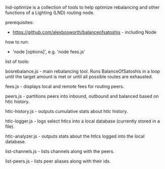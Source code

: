 lnd-optimize is a collection of tools to help optimize rebalancing and other functions of a Lighting (LND) routing node.

prerequisites:
- https://github.com/alexbosworth/balanceofsatoshis - including Node

how to run:
- 'node <command> [options]', e.g. 'node fees.js'

list of tools:

  bosrebalance.js - main rebalancing tool.  Runs BalanceOfSatoshis in a loop until the target amount is met or until all possible routes are exhausted.

  fees.js - displays local and remote fees for routing peers.

  peers.js - partitions peers into inbound, outbound and balanced based on htlc history.

  htlc-history.js - outputs cumulative stats about htlc history.

  htlc-logger.js - logs select htlcs into a local database (currently stored in a file).

  htlc-analyzer.js - outputs stats about the htlcs logged into the local database.

  list-channels.js - lists channels along with the peers.

  list-peers.js - lists peer aliases along with their ids.
